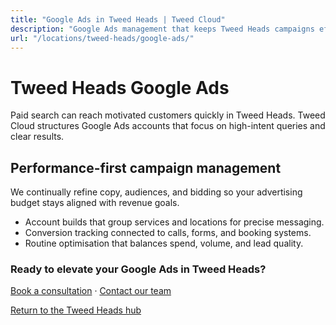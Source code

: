 ```yaml
---
title: "Google Ads in Tweed Heads | Tweed Cloud"
description: "Google Ads management that keeps Tweed Heads campaigns efficient and measurable."
url: "/locations/tweed-heads/google-ads/"
---
```


# Tweed Heads Google Ads

Paid search can reach motivated customers quickly in Tweed Heads. Tweed Cloud structures Google Ads accounts that focus on high-intent queries and clear results.

## Performance-first campaign management

We continually refine copy, audiences, and bidding so your advertising budget stays aligned with revenue goals.

- Account builds that group services and locations for precise messaging.
- Conversion tracking connected to calls, forms, and booking systems.
- Routine optimisation that balances spend, volume, and lead quality.

### Ready to elevate your Google Ads in Tweed Heads?

[Book a consultation](/consultation/) · [Contact our team](/contact/)

[Return to the Tweed Heads hub](/locations/tweed-heads/)

